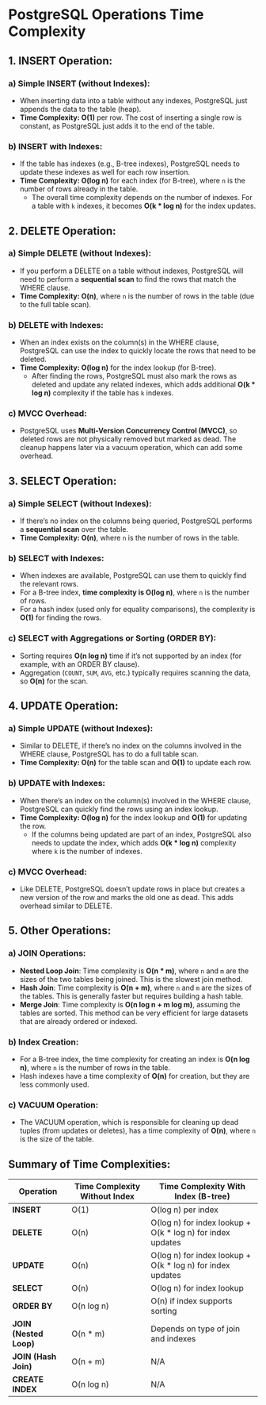 
# PostgreSQL Operations Time Complexity

## 1. INSERT Operation:

### a) Simple INSERT (without Indexes):
- When inserting data into a table without any indexes, PostgreSQL just appends the data to the table (heap).
- **Time Complexity: O(1)** per row. The cost of inserting a single row is constant, as PostgreSQL just adds it to the end of the table.

### b) INSERT with Indexes:
- If the table has indexes (e.g., B-tree indexes), PostgreSQL needs to update these indexes as well for each row insertion.
- **Time Complexity: O(log n)** for each index (for B-tree), where `n` is the number of rows already in the table.
  - The overall time complexity depends on the number of indexes. For a table with `k` indexes, it becomes **O(k * log n)** for the index updates.

## 2. DELETE Operation:

### a) Simple DELETE (without Indexes):
- If you perform a DELETE on a table without indexes, PostgreSQL will need to perform a **sequential scan** to find the rows that match the WHERE clause.
- **Time Complexity: O(n)**, where `n` is the number of rows in the table (due to the full table scan).

### b) DELETE with Indexes:
- When an index exists on the column(s) in the WHERE clause, PostgreSQL can use the index to quickly locate the rows that need to be deleted.
- **Time Complexity: O(log n)** for the index lookup (for B-tree).
  - After finding the rows, PostgreSQL must also mark the rows as deleted and update any related indexes, which adds additional **O(k * log n)** complexity if the table has `k` indexes.

### c) MVCC Overhead:
- PostgreSQL uses **Multi-Version Concurrency Control (MVCC)**, so deleted rows are not physically removed but marked as dead. The cleanup happens later via a vacuum operation, which can add some overhead.

## 3. SELECT Operation:

### a) Simple SELECT (without Indexes):
- If there’s no index on the columns being queried, PostgreSQL performs a **sequential scan** over the table.
- **Time Complexity: O(n)**, where `n` is the number of rows in the table.

### b) SELECT with Indexes:
- When indexes are available, PostgreSQL can use them to quickly find the relevant rows.
- For a B-tree index, **time complexity is O(log n)**, where `n` is the number of rows.
- For a hash index (used only for equality comparisons), the complexity is **O(1)** for finding the rows.

### c) SELECT with Aggregations or Sorting (ORDER BY):
- Sorting requires **O(n log n)** time if it’s not supported by an index (for example, with an ORDER BY clause).
- Aggregation (`COUNT`, `SUM`, `AVG`, etc.) typically requires scanning the data, so **O(n)** for the scan.

## 4. UPDATE Operation:

### a) Simple UPDATE (without Indexes):
- Similar to DELETE, if there’s no index on the columns involved in the WHERE clause, PostgreSQL has to do a full table scan.
- **Time Complexity: O(n)** for the table scan and **O(1)** to update each row.

### b) UPDATE with Indexes:
- When there’s an index on the column(s) involved in the WHERE clause, PostgreSQL can quickly find the rows using an index lookup.
- **Time Complexity: O(log n)** for the index lookup and **O(1)** for updating the row.
  - If the columns being updated are part of an index, PostgreSQL also needs to update the index, which adds **O(k * log n)** complexity where `k` is the number of indexes.

### c) MVCC Overhead:
- Like DELETE, PostgreSQL doesn’t update rows in place but creates a new version of the row and marks the old one as dead. This adds overhead similar to DELETE.

## 5. Other Operations:

### a) JOIN Operations:
- **Nested Loop Join**: Time complexity is **O(n * m)**, where `n` and `m` are the sizes of the two tables being joined. This is the slowest join method.
- **Hash Join**: Time complexity is **O(n + m)**, where `n` and `m` are the sizes of the tables. This is generally faster but requires building a hash table.
- **Merge Join**: Time complexity is **O(n log n + m log m)**, assuming the tables are sorted. This method can be very efficient for large datasets that are already ordered or indexed.

### b) Index Creation:
- For a B-tree index, the time complexity for creating an index is **O(n log n)**, where `n` is the number of rows in the table.
- Hash indexes have a time complexity of **O(n)** for creation, but they are less commonly used.

### c) VACUUM Operation:
- The VACUUM operation, which is responsible for cleaning up dead tuples (from updates or deletes), has a time complexity of **O(n)**, where `n` is the size of the table.

## Summary of Time Complexities:

| Operation           | Time Complexity Without Index | Time Complexity With Index (B-tree) |
|---------------------|------------------------------|-------------------------------------|
| **INSERT**          | O(1)                          | O(log n) per index                 |
| **DELETE**          | O(n)                          | O(log n) for index lookup + O(k * log n) for index updates |
| **UPDATE**          | O(n)                          | O(log n) for index lookup + O(k * log n) for index updates |
| **SELECT**          | O(n)                          | O(log n) for index lookup          |
| **ORDER BY**        | O(n log n)                    | O(n) if index supports sorting     |
| **JOIN (Nested Loop)** | O(n * m)                   | Depends on type of join and indexes|
| **JOIN (Hash Join)** | O(n + m)                     | N/A                                |
| **CREATE INDEX**    | O(n log n)                    | N/A                                |
